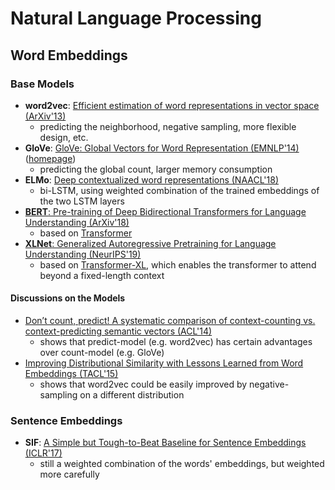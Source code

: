 # Natural Language Processing

## Word Embeddings

### Base Models
- **word2vec**: [Efficient estimation of word representations in vector space (ArXiv'13)](https://arxiv.org/abs/1301.3781)
    * predicting the neighborhood, negative sampling, more flexible design, etc.
- **GloVe**: [GloVe: Global Vectors for Word Representation (EMNLP'14)](https://nlp.stanford.edu/pubs/glove.pdf) ([homepage](https://nlp.stanford.edu/projects/glove/))
    * predicting the global count, larger memory consumption
- **ELMo**: [Deep contextualized word representations (NAACL'18)](https://arxiv.org/abs/1802.05365)
    * bi-LSTM, using weighted combination of the trained embeddings of the two LSTM layers
- [**BERT**: Pre-training of Deep Bidirectional Transformers for Language Understanding (ArXiv'18)](https://arxiv.org/abs/1810.04805)
    * based on [Transformer](https://arxiv.org/abs/1706.03762)
- [**XLNet**: Generalized Autoregressive Pretraining for Language Understanding (NeurIPS'19)](https://arxiv.org/abs/1906.08237)
    * based on [Transformer-XL](https://arxiv.org/abs/1901.02860), which enables the transformer to attend beyond a fixed-length context

#### Discussions on the Models
- [Don’t count, predict! A systematic comparison of context-counting vs. context-predicting semantic vectors (ACL'14)](https://www.aclweb.org/anthology/P14-1023.pdf)
    * shows that predict-model (e.g. word2vec) has certain advantages over count-model (e.g. GloVe)
- [Improving Distributional Similarity
with Lessons Learned from Word Embeddings (TACL'15)](https://levyomer.files.wordpress.com/2015/03/improving-distributional-similarity-tacl-2015.pdf)
    * shows that word2vec could be easily improved by negative-sampling on a different distribution

### Sentence Embeddings
- **SIF**: [A Simple but Tough-to-Beat Baseline for Sentence Embeddings (ICLR'17)](https://openreview.net/pdf?id=SyK00v5xx)
    * still a weighted combination of the words' embeddings, but weighted more carefully